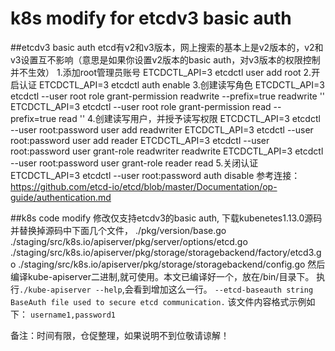 # k8s modify for etcdv3 basic auth

##etcdv3 basic auth
etcd有v2和v3版本，网上搜索的基本上是v2版本的，v2和v3设置互不影响（意思是如果你设置v2版本的basic auth，对v3版本的权限控制并不生效）
1.添加root管理员账号
ETCDCTL_API=3 etcdctl user add root
2.开启认证
ETCDCTL_API=3 etcdctl auth enable
3.创建读写角色
ETCDCTL_API=3 etcdctl  --user root  role grant-permission readwrite --prefix=true readwrite ''
ETCDCTL_API=3 etcdctl  --user root  role grant-permission read --prefix=true read ''
4.创建读写用户，并授予读写权限
ETCDCTL_API=3 etcdctl  --user root:password  user add readwriter
ETCDCTL_API=3 etcdctl  --user root:password  user add reader
ETCDCTL_API=3 etcdctl  --user root:password  user grant-role readwriter readwrite
ETCDCTL_API=3 etcdctl  --user root:password  user grant-role reader read
5.关闭认证
ETCDCTL_API=3 etcdctl  --user root:password auth disable
参考连接：https://github.com/etcd-io/etcd/blob/master/Documentation/op-guide/authentication.md

##k8s code modify
修改仅支持etcdv3的basic auth, 下载kubenetes1.13.0源码并替换掉源码中下面几个文件，
./pkg/version/base.go
./staging/src/k8s.io/apiserver/pkg/server/options/etcd.go
./staging/src/k8s.io/apiserver/pkg/storage/storagebackend/factory/etcd3.go
./staging/src/k8s.io/apiserver/pkg/storage/storagebackend/config.go
然后编译kube-apiserver二进制,就可使用。本文已编译好一个，放在/bin/目录下。
执行`./kube-apiserver --help`,会看到增加这么一行。
`--etcd-baseauth string                     BaseAuth file used to secure etcd communication.`
该文件内容格式示例如下：
`username1,password1`

备注：时间有限，仓促整理，如果说明不到位敬请谅解！
